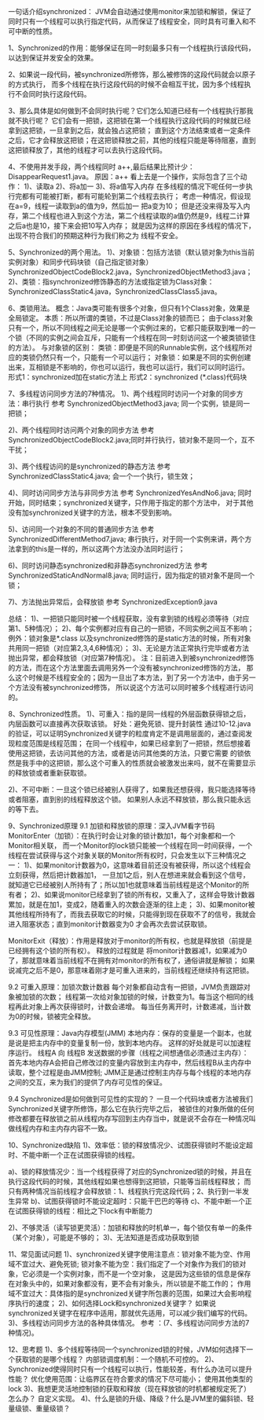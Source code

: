 一句话介绍synchronized：
JVM会自动通过使用monitor来加锁和解锁，保证了同时只有一个线程可以执行指定代码，从而保证了线程安全，同时具有可重入和不可中断的性质。

1、Synchronized的作用：能够保证在同一时刻最多只有一个线程执行该段代码，以达到保证并发安全的效果。

2、如果说一段代码，被synchronized所修饰，那么被修饰的这段代码就会以原子的方式执行，
而多个线程在执行这段代码的时候不会相互干扰，因为多个线程执行不会同时执行这段代码。

3、那么具体是如何做到不会同时执行呢？它们怎么知道已经有一个线程执行那我就不执行呢？
它们会有一把锁，这把锁在第一个线程执行这段代码的时候就已经拿到这把锁，一旦拿到之后，就会独占这把锁；
直到这个方法结束或者一定条件之后，它才会释放这把锁；在这把锁释放之前，其他的线程只能是等待阻塞，直到
这把锁释放了，其他的线程才可以去执行这段代码。

4、不使用并发手段，两个线程同时 a++,最后结果比预计少：DisappearRequest1.java。
原因：a++ 看上去是一个操作，实际包含了三个动作：
1)、读取a
2)、将a加一
3)、将a值写入内存
在多线程的情况下呢任何一步执行完都有可能被打断，都有可能轮到第二个线程去执行；
考虑一种情况，假设现在a=9，线程一读取到a的值为9，然后加一 把a变为10；
但是还没来得及写入内存，第二个线程也进入到这个方法，第二个线程读取的a值仍然是9，线程二计算之后a也是10，接下来会把10写入内存；
就是因为这样的原因在多线程的情况下，出现不符合我们的预期这种行为我们称之为 线程不安全。

5、Synchronized的两个用法。
1)、对象锁：包括方法锁（默认锁对象为this当前实例对象）和同步代码块锁（自己指定锁对象）SynchronizedObjectCodeBlock2.java，SynchronizedObjectMethod3.java；
2)、类锁：指synchronized修饰静态的方法或指定锁为Class对象：SynchronizedClassStatic4.java，SynchronizedClassClass5.java。

6、类锁用法。
概念：Java类可能有很多个对象，但只有1个Class对象，效果是全局锁定。
本质：所以所谓的类锁，不过是Class对象的锁而已；
由于class对象只有一个，所以不同线程之间无论是哪一个实例过来的，它都只能获取到唯一的一个锁（不同的实例之间会互斥，只能有一个线程在同一时刻访问这一个被类锁锁住的方法）。
与对象锁的区别：
类锁：即便是不同的Runnable实例，这个线程所对应的类锁仍然只有一个，只能有一个可以运行；
对象锁：如果是不同的实例创建出来，互相锁是不影响的，你也可以运行，我也可以运行，我们可以同时运行。
形式1：synchronized加在static方法上
形式2：synchronized (*.class)代码块

7、多线程访问同步方法的7种情况。
1)、两个线程同时访问一个对象的同步方法：串行执行
参考 SynchronizedObjectMethod3.java; 同一个实例，锁是同一把锁；

2)、两个线程同时访问两个对象的同步方法
参考 SynchronizedObjectCodeBlock2.java;同时并行执行，锁对象不是同一个，互不干扰；

3)、两个线程访问的是synchronized的静态方法
参考 SynchronizedClassStatic4.java; 会一个一个执行，锁生效；

4)、同时访问同步方法与非同步方法
参考 SynchronizedYesAndNo6.java;
同时开始，同时结束；synchronized关键字，只作用于指定的那个方法中，
对于其他没有加synchronized关键字的方法，根本不受到影响。

5)、访问同一个对象的不同的普通同步方法
参考 SynchronizedDifferentMethod7.java;
串行执行，对于同一个实例来讲，两个方法拿到的this是一样的，所以这两个方法没办法同时运行；

6)、同时访问静态synchronized和非静态synchronized方法
参考 SynchronizedStaticAndNormal8.java;
同时运行，因为指定的锁对象不是同一个锁；

7)、方法抛出异常后，会释放锁
参考 SynchronizedException9.java

总结：
1)、一把锁只能同时被一个线程获取，没有拿到锁的线程必须等待（对应第1、5种情况）；
2)、每个实例都对应有自己的一把锁，不同实例之间互不影响；例外：锁对象是*.class
以及synchronized修饰的是static方法的时候，所有对象共用同一把锁（对应第2,3,4,6种情况）；
3)、无论是方法正常执行完毕或者方法抛出异常，都会释放锁（对应第7种情况）。
注：目前进入到被synchronized修饰的方法，而在这个方法里面去调用另外一个没有被synchronized修饰的方法，
那么这个时候是不线程安全的；因为一旦出了本方法，到了另一个方法中，由于另一个方法没有被synchronized修饰，
所以说这个方法可以同时被多个线程进行访问的。

8、Synchronized性质。
1)、可重入：指的是同一线程的外层函数获得锁之后，内层函数可以直接再次获取该锁。
好处：避免死锁、提升封装性
通过10-12.java 的验证，可以证明Synchronized关键字的粒度肯定不是调用层面的，通过查阅发现粒度范围是线程范围；
在同一个线程中，如果已经拿到了一把锁，然后想接着使用这把锁，去访问其他的方法，或者是访问其他类的方法，只要它需要
的锁依然是我手中的这把锁，那么这个可重入的性质就会被激发出来吗，就不在需要显示的释放锁或者重新获取锁。

2)、不可中断：一旦这个锁已经被别人获得了，如果我还想获得，我只能选择等待或者阻塞，直到别的线程释放这个锁。
如果别人永远不释放锁，那么我只能永远的等下去。

9、Synchronized原理
9.1 加锁和释放锁的原理：深入JVM看字节码
MonitorEnter（加锁）：在执行时会让对象的锁计数加1，每个对象都和一个Monitor相关联，
而一个Monitor的lock锁只能被一个线程在同一时间获得，一个线程在尝试获得与这个对象关联的Monitor所有权时，只会发生以下三种情况之一：
1)、如果monitor计数器为0，这意味着目前还没有被获得，所以这个线程会立刻获得，然后把计数器加1，
一旦加1之后，别人在想进来就会看到这个信号，就知道它已经被别人所持有了；所以加1也就意味着当前线程是这个Monitor的所有者；
2)、如果说monitor已经拿到了锁的所有权，又重入了，这样会导致计数器累加，就是在加1，变成2，随着重入的次数会逐渐的往上走；
3)、如果monitor被其他线程所持有了，而我去获取它的时候，只能得到现在获取不了的信号，我就会进入阻塞状态；直到monitor计数器变为0
才会再次去尝试获取锁。

MonitorExit（释放）：作用是释放对于monitor的所有权，也就是释放锁（前提是已经拥有这个锁的所有权）。
释放的过程就是 将monitor计数器减1，如果减为0了，那就意味着当前线程不在拥有对monitor的所有权了，通俗讲就是解锁；
如果说减完之后不是0，那意味着刚才是可重入进来的，当前线程还继续持有这把锁。

9.2 可重入原理：加锁次数计数器
每个对象都自动含有一把锁，JVM负责跟踪对象被加锁的次数；
线程第一次给对象加锁的时候，计数变为1。每当这个相同的线程再此对象上再次获得锁时，计数会递增。
每当任务离开时，计数递减，当计数为0的时候，锁被完全释放。

9.3 可见性原理：Java内存模型(JMM)
本地内存：保存的变量是一个副本，也就是说是把主内存中的变量复制一份，放到本地内存。
这样的好处就是可以加速程序运行。
线程A 向 线程B 发送数据的步骤（线程之间想通信必须通过主内存）：
首先本地内存A会把自己修改过的变量内容放到主内存中，然后线程B从主内存中读取，整个过程是由JMM控制;
JMM正是通过控制主内存与每个线程的本地内存之间的交互，来为我们的提供了内存可见性的保证。

9.4 Synchronized是如何做到可见性的实现的？
一旦一个代码块或者方法被我们Synchronized关键字所修饰，那么它在执行完毕之后，
被锁住的对象所做的任何修改都要在释放锁之前从线程内存写回到主内存当中，就是说不会存在一种情况叫做线程内存和主内存内容不一致。

10、Synchronized缺陷
1)、效率低：锁的释放情况少、试图获得锁时不能设定超时、不能中断一个正在试图获得锁的线程。

a)、锁的释放情况少：当一个线程获得了对应的Synchronized锁的时候，并且在执行这段代码的时候，其他线程如果也想得到这把锁，只能等当前线程释放；
而只有两种情况当前线程才会释放锁：1、线程执行完这段代码；2、执行到一半发生异常
b)、试图获得锁时不能设定超时：只能干巴巴的等待
c)、不能中断一个正在试图获得锁的线程：相比之下lock有中断能力

2)、不够灵活（读写锁更灵活）：加锁和释放的时机单一，每个锁仅有单一的条件（某个对象），可能是不够的；
3)、无法知道是否成功获取到锁

11、常见面试问题
1)、synchronized关键字使用注意点：锁对象不能为空、作用域不宜过大、避免死锁;
锁对象不能为空：我们指定了一个对象作为我们的锁对象，它必须是一个实例对象，而不是一个空对象，
这是因为这些锁的信息是保存在对象头中的，如果对象都没有，更不会有对象头，所以锁是不能工作的；
作用域不宜过大：具体指的是synchronized关键字所包裹的范围，如果过大会影响程序执行的速度；
2)、如何选择Lock和synchronized关键字？
如果说synchronized关键字在程序中适用，那就优先适用，可以减少我们编写的代码。
3)、多线程访问同步方法的各种具体情况。
参考 ：(7、多线程访问同步方法的7种情况)。

12、思考题
1)、多个线程等待同一个synchronized锁的时候，JVM如何选择下一个获取锁的是哪个线程？
内部锁调度机制：一个随机不可控的。
2)、Synchronized使得同时只有一个线程可以执行，性能较差，有什么办法可以提升性能？
优化使用范围：让临界区在符合要求的情况下尽可能小；
使用其他类型的lock
3)、我想更灵活地控制锁的获取和释放（现在释放锁的时机都被规定死了）怎么办？
自定义实现。
4)、什么是锁的升级、降级？什么是JVM里的偏斜锁、轻量级锁、重量级锁？
